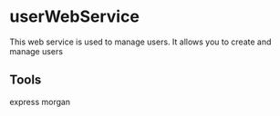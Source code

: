 # userWebService

This web service is used to manage users. It allows you to create and manage users

## Tools
express
morgan


